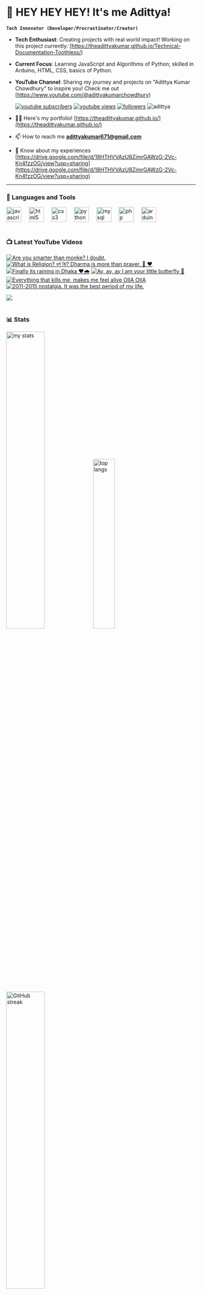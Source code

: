 # 👑 HEY HEY HEY! It's me Adittya!

**`Tech Innovator (Developer/Procrastinator/Creator)`**

- **Tech Enthusiast**: Creating projects with real world impact! Working on this project currently: [https://theadittyakumar.github.io/Technical-Documentation-Toothless/)
- **Current Focus**: Learning JavaScript and Algorithms of Python; skilled in Arduino, HTML, CSS, basics of Python.
- **YouTube Channel**: Sharing my journey and projects on "Adittya Kumar Chowdhury" to inspire you! Check me out [https://www.youtube.com/@adittyakumarchowdhury) 

   <p align="left">
      <a href="https://www.youtube.com/channel/UCu68HfYtlcXFI7kNhnSdspA?sub_confirmation=1">
         <img alt="youtube subscribers" title="Subscribe to my YouTube channel" src="https://custom-icon-badges.demolab.com/youtube/channel/subscribers/UCu68HfYtlcXFI7kNhnSdspA?color=%23E05D44&label=SUBSCRIBE&logo=video&logoColor=white&style=for-the-badge&labelColor=CE4630"/></a> 
      <a href="https://www.youtube.com/c/adittyakumarchowdhury">
         <img alt="youtube views" title="YouTube views" src="https://custom-icon-badges.demolab.com/youtube/channel/views/UCu68HfYtlcXFI7kNhnSdspA?color=%23E1AD0E&logo=eye&logoColor=white&style=for-the-badge&labelColor=C79600"/></a> 
      <a href="https://github.com/TheAdittyaKumar?tab=followers">
         <img alt="followers" title="Follow me on Github" src="https://custom-icon-badges.demolab.com/github/followers/TheAdittyaKumar?color=236ad3&labelColor=1155ba&style=for-the-badge&logo=person-add&label=Follow&logoColor=white"/></a>
      <img src="https://komarev.com/ghpvc/?username=TheAdittyaKumar&label=Profile%20views&color=0e75b6&style=flat" alt="adittya" />
   </p>


- 👨‍💻 Here's my portfolio! [https://theadittyakumar.github.io/](https://theadittyakumar.github.io/)

- 📫 How to reach me **adittyakumar671@gmail.com**

- 📄 Know about my experiences [https://drive.google.com/file/d/18HTHVVAzU8ZimrGAWzG-2Vc-Kn4fzzOG/view?usp=sharing](https://drive.google.com/file/d/18HTHVVAzU8ZimrGAWzG-2Vc-Kn4fzzOG/view?usp=sharing)

---

### 🧰 Languages and Tools

<div align="left">
  <img src="https://cdn.jsdelivr.net/gh/devicons/devicon/icons/javascript/javascript-original.svg" height="40" alt="javascript logo"  />
  <img width="12" />
  <img src="https://cdn.jsdelivr.net/gh/devicons/devicon/icons/html5/html5-original.svg" height="40" alt="html5 logo"  />
  <img width="12" />
  <img src="https://cdn.jsdelivr.net/gh/devicons/devicon/icons/css3/css3-original.svg" height="40" alt="css3 logo"  />
  <img width="12" />
  <img src="https://cdn.jsdelivr.net/gh/devicons/devicon/icons/python/python-original.svg" height="40" alt="python logo"  />
  <img width="12" />
  <img src="https://cdn.jsdelivr.net/gh/devicons/devicon/icons/mysql/mysql-original.svg" height="40" alt="mysql logo"  />
  <img width="12" />
  <img src="https://cdn.jsdelivr.net/gh/devicons/devicon/icons/php/php-original.svg" height="40" alt="php logo"  />
  <img width="12" />
  <img src="https://cdn.jsdelivr.net/gh/devicons/devicon/icons/arduino/arduino-original.svg" height="40" alt="arduino logo"  />
</div>


#

### 📺 Latest YouTube Videos

<!-- BEGIN YOUTUBE-CARDS -->
[![Are you smarter than monke? I doubt.](https://ytcards.demolab.com/?id=y6a2S1YkxNU&title=Are+you+smarter+than+monke%3F+I+doubt.&lang=en&timestamp=1744817110&background_color=%230d1117&title_color=%23ffffff&stats_color=%23dedede&max_title_lines=1&width=250&border_radius=5 "Are you smarter than monke? I doubt.")](https://www.youtube.com/watch?v=y6a2S1YkxNU)
[![What is Religion? ধর্ম কি? Dharma is more than prayer. 🙏 ❤️](https://ytcards.demolab.com/?id=rky5lt2G8hA&title=What+is+Religion%3F+%E0%A6%A7%E0%A6%B0%E0%A7%8D%E0%A6%AE+%E0%A6%95%E0%A6%BF%3F+Dharma+is+more+than+prayer.+%F0%9F%99%8F+%E2%9D%A4%EF%B8%8F&lang=en&timestamp=1744807864&background_color=%230d1117&title_color=%23ffffff&stats_color=%23dedede&max_title_lines=1&width=250&border_radius=5 "What is Religion? ধর্ম কি? Dharma is more than prayer. 🙏 ❤️")](https://www.youtube.com/watch?v=rky5lt2G8hA)
[![Finally its raining in Dhaka ❤️🌧️](https://ytcards.demolab.com/?id=gAM7wTEZG6E&title=Finally+its+raining+in+Dhaka+%E2%9D%A4%EF%B8%8F%F0%9F%8C%A7%EF%B8%8F&lang=en&timestamp=1744797709&background_color=%230d1117&title_color=%23ffffff&stats_color=%23dedede&max_title_lines=1&width=250&border_radius=5 "Finally its raining in Dhaka ❤️🌧️")](https://www.youtube.com/watch?v=gAM7wTEZG6E)
[![Ay, ay, ay I am your little butterfly 🦋](https://ytcards.demolab.com/?id=eizMX0eE3SQ&title=Ay%2C+ay%2C+ay+I+am+your+little+butterfly+%F0%9F%A6%8B&lang=en&timestamp=1744793272&background_color=%230d1117&title_color=%23ffffff&stats_color=%23dedede&max_title_lines=1&width=250&border_radius=5 "Ay, ay, ay I am your little butterfly 🦋")](https://www.youtube.com/watch?v=eizMX0eE3SQ)
[![Everything that kills me, makes me feel alive OIIA OIIA](https://ytcards.demolab.com/?id=67HWglYGAZY&title=Everything+that+kills+me%2C+makes+me+feel+alive+OIIA+OIIA&lang=en&timestamp=1744788521&background_color=%230d1117&title_color=%23ffffff&stats_color=%23dedede&max_title_lines=1&width=250&border_radius=5 "Everything that kills me, makes me feel alive OIIA OIIA")](https://www.youtube.com/watch?v=67HWglYGAZY)
[![2011-2015 nostalgia. It was the best period of my life.](https://ytcards.demolab.com/?id=G5ATc8vfHDA&title=2011-2015+nostalgia.+It+was+the+best+period+of+my+life.&lang=en&timestamp=1744754794&background_color=%230d1117&title_color=%23ffffff&stats_color=%23dedede&max_title_lines=1&width=250&border_radius=5 "2011-2015 nostalgia. It was the best period of my life.")](https://www.youtube.com/watch?v=G5ATc8vfHDA)
<!-- END YOUTUBE-CARDS -->

[<img src="https://custom-icon-badges.demolab.com/badge/-Subscribe%20For%20More-red?style=for-the-badge&logo=video&logoColor=white"/>](https://www.youtube.com/channel/UCu68HfYtlcXFI7kNhnSdspA?sub_confirmation=1)

#

### 📊 Stats

<div align="left">
  <img alt="my stats" width="45%" src="https://github-readme-stats.vercel.app/api?username=TheAdittyaKumar&show_icons=true&hide_border=true&theme=vision-friendly-dark" />
  <img alt="top langs" width="34%" src="https://github-readme-stats.vercel.app/api/top-langs/?username=TheAdittyaKumar&layout=compact&hide_border=true&theme=vision-friendly-dark" />
  <img alt="GitHub streak" width="45%" src="https://github-readme-streak-stats.herokuapp.com/?user=TheAdittyaKumar&theme=vision-friendly-dark&hide_border=true" />

</div>



<!-- ![GitHub Streak](https://streak-stats.demolab.com?user=TheAdittyaKumar&theme=swift&border_radius=4.5) -->
#

